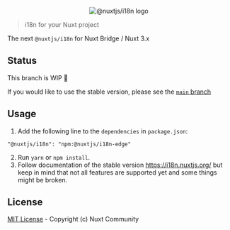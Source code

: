 <p align="center">
  <img src="./docs/static/preview.png" alt="@nuxtjs/i18n logo">
</p>

> i18n for your Nuxt project

The next `@nuxtjs/i18n` for Nuxt Bridge / Nuxt 3.x

## Status

This branch is WIP 👷

If you would like to use the stable version, please see the [`main` branch](https://github.com/nuxt-community/i18n-module)

## Usage

1. Add the following line to the `dependencies` in `package.json`:

  ```
  "@nuxtjs/i18n": "npm:@nuxtjs/i18n-edge"
  ```

2. Run `yarn` or `npm install`.
3. Follow documentation of the stable version https://i18n.nuxtjs.org/ but keep in mind that not all features are supported yet and some things might be broken.

## License

[MIT License](./LICENSE) - Copyright (c) Nuxt Community
